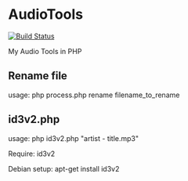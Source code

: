 AudioTools
==========

[![Build Status](http://travis-ci.org/ChoiZ/AudioTools.png)](http://travis-ci.org/ChoiZ/AudioTools)

My Audio Tools in PHP


Rename file
-----------

usage: php process.php rename filename_to_rename



id3v2.php
---------

usage: php id3v2.php "artist - title.mp3"

Require: id3v2

Debian setup: apt-get install id3v2
